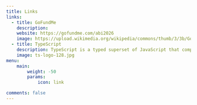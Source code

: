 ```yaml
---
title: Links
links:
  - title: GoFundMe
    description: 
    website: https://gofundme.com/abi2026
    image: https://upload.wikimedia.org/wikipedia/commons/thumb/3/3b/GoFundMe_Logo.svg/2880px-GoFundMe_Logo.svg.png
  - title: TypeScript
    description: TypeScript is a typed superset of JavaScript that compiles to plain JavaScript.
    image: ts-logo-128.jpg
menu:
    main: 
        weight: -50
        params:
            icon: link

comments: false
---
```

